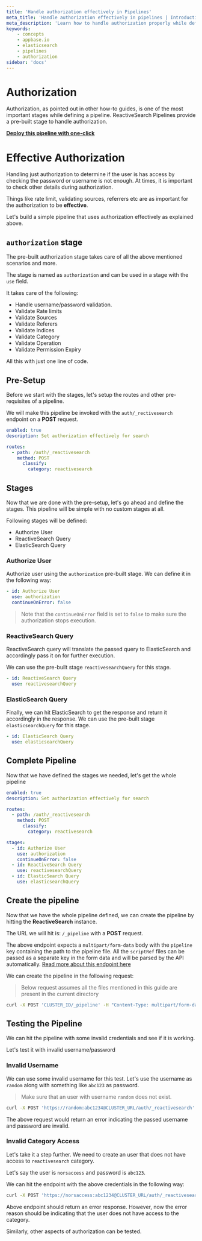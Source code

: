 ```yaml
---
title: 'Handle authorization effectively in Pipelines'
meta_title: 'Handle authorization effectively in pipelines | Introduction to Appbase.io'
meta_description: 'Learn how to handle authorization properly while defining a pipeline with ReactiveSearch'
keywords:
    - concepts
    - appbase.io
    - elasticsearch
    - pipelines
    - authorization
sidebar: 'docs'
---
```


# Authorization

Authorization, as pointed out in other how-to guides, is one of the most important stages while defining a pipeline. ReactiveSearch Pipelines provide a pre-built stage to handle authorization.

**[Deploy this pipeline with one-click](https://dashboard.reactivesearch.io/deploy?template=https://raw.githubusercontent.com/appbaseio/pipelines-template/master/basic/pipeline_oneclick.json)**

# Effective Authorization

Handling just authorization to determine if the user is has access by checking the password or username is not enough. At times, it is important to check other details during authorization.

Things like rate limit, validating sources, referrers etc are as important for the authorization to be **effective**.

Let's build a simple pipeline that uses authorization effectively as explained above.

## `authorization` stage

The pre-built authorization stage takes care of all the above mentioned scenarios and more.

The stage is named as `authorization` and can be used in a stage with the `use` field.

It takes care of the following:

- Handle username/password validation.
- Validate Rate limits
- Validate Sources
- Validate Referers
- Validate Indices
- Validate Category
- Validate Operation
- Validate Permission Expiry

All this with just one line of code.

## Pre-Setup

Before we start with the stages, let's setup the routes and other pre-requisites of a pipeline.

We will make this pipeline be invoked with the `auth/_rectivesearch` endpoint on a **POST** request.

```yaml
enabled: true
description: Set authorization effectively for search

routes:
  - path: /auth/_reactivesearch
    method: POST
      classify:
        category: reactivesearch
```

## Stages

Now that we are done with the pre-setup, let's go ahead and define the stages. This pipeline will be simple with no custom stages at all.

Following stages will be defined:

- Authorize User
- ReactiveSearch Query
- ElasticSearch Query

### Authorize User

Authorize user using the `authorization` pre-built stage. We can define it in the following way:

```yaml
- id: Authorize User
  use: authorization
  continueOnError: false
```

> Note that the `continueOnError` field is set to `false` to make sure the authorization stops execution.

### ReactiveSearch Query

ReactiveSearch query will translate the passed query to ElasticSearch and accordingly pass it on for further execution.

We can use the pre-built stage `reactivesearchQuery` for this stage.

```yaml
- id: ReactiveSearch Query
  use: reactivesearchQuery
```

### ElasticSearch Query

Finally, we can hit ElasticSearch to get the response and return it accordingly in the response. We can use the pre-built stage `elasticsearchQuery` for this stage.

```yml
- id: ElasticSearch Query
  use: elasticsearchQuery
```

## Complete Pipeline

Now that we have defined the stages we needed, let's get the whole pipeline

```yml
enabled: true
description: Set authorization effectively for search

routes:
  - path: /auth/_reactivesearch
    method: POST
      classify:
        category: reactivesearch

stages:
  - id: Authorize User
    use: authorization
    continueOnError: false
  - id: ReactiveSearch Query
    use: reactivesearchQuery
  - id: ElasticSearch Query
    use: elasticsearchQuery
```

## Create the pipeline

Now that we have the whole pipeline defined, we can create the pipeline by hitting the **ReactiveSearch** instance.

The URL we will hit is: `/_pipeline` with a **POST** request.

The above endpoint expects a `multipart/form-data` body with the `pipeline` key containing the path to the pipeline file. All the `scriptRef` files can be passed as a separate key in the form data and will be parsed by the API automatically. [Read more about this endpoint here](https://api.reactivesearch.io/#05fbf00d-1698-4ddf-9ad1-22bc740a5379)

We can create the pipeline in the following request:

> Below request assumes all the files mentioned in this guide are present in the current directory

```sh
curl -X POST 'CLUSTER_ID/_pipeline' -H "Content-Type: multipart/form-data" --form "pipeline=pipeline.yaml"
```

## Testing the Pipeline

We can hit the pipeline with some invalid credentials and see if it is working.

Let's test it with invalid username/password

### Invalid Username

We can use some invalid username for this test. Let's use the username as `random` along with something like `abc123` as password.

> Make sure that an user with username `random` does not exist.

```sh
curl -X POST 'https://random:abc1234@CLUSTER_URL/auth/_reactivesearch' -H "Content-Type: application/json" -d '{"query": [{"id": "some ID", "value": "test query"}]}'
```

The above request would return an error indicating the passed username and password are invalid.

### Invalid Category Access

Let's take it a step further. We need to create an user that does not have access to `reactivesearch` category.

Let's say the user is `norsaccess` and password is `abc123`.

We can hit the endpoint with the above credentials in the following way:

```sh
curl -X POST 'https://norsaccess:abc1234@CLUSTER_URL/auth/_reactivesearch' -H "Content-Type: application/json" -d '{"query": [{"id": "some ID", "value": "test query"}]}'
```

Above endpoint should return an error response. However, now the error reason should be indicating that the user does not have access to the category.

Similarly, other aspects of authorization can be tested.
